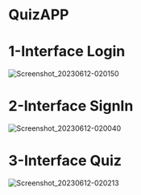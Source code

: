 # QuizAPP
# 1-Interface Login

![Screenshot_20230612-020150](https://github.com/RACHADDOUlFIKAR/QuizAPP/assets/97551741/a766af2b-4cd0-4161-93b1-340efa46cf67)

# 2-Interface SignIn

![Screenshot_20230612-020040](https://github.com/RACHADDOUlFIKAR/QuizAPP/assets/97551741/3af933b0-103b-47ac-b873-dd965be674e1)


# 3-Interface Quiz

![Screenshot_20230612-020213](https://github.com/RACHADDOUlFIKAR/QuizAPP/assets/97551741/527b6246-5a96-4245-b4cd-76deb11a32fc)
